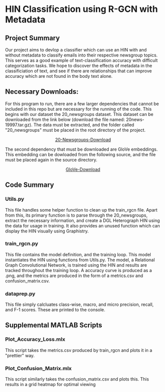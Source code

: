 <h1>HIN Classification using R-GCN with Metadata</h1>
<h2>Project Summary</h2>
<p>Our project aims to devlop a classifier which can use an HIN with and without metadata to classify emails into their respective newsgroup topics. This serves as a good example of text-classification accuracy with difficult categorization tasks. We hope to discover the effects of metadata in the classificiation of text, and see if there are relationships that can improve accuracy which are not found in the body text alone.</p>
<h2>Necessary Downloads:</h2>
<p>
For this program to run, there are  a few larger dependencies that cannot be included in this repo 
but are necessary for the running of the code. This begins with our dataset the 20_newsgroups dataset. This dataset can be downloaded 
from the link below (download the file named: 20news-19997.tar.gz). The data must be extracted, and the folder called "20_newsgroups" must be placed in the root directory of the project.</p>
<p style="text-align:center"> <a href="http://qwone.com/~jason/20Newsgroups/">20-Newsgroups-Download</a> </p>
<p>The second dependency that must be downloaded are GloVe embeddings. This embedding can be dowloaded from the following source, and the file must be placed again in the source directory.</p>
<p style="text-align:center"> <a href="https://www.kaggle.com/datasets/thanakomsn/glove6b300dtxt">GloVe-Download</a> </p>
<h2>Code Summary</h2>
<h3>Utils.py</h3>
This file handles some helper function to clean up the train_rgcn file. Apart from this, its primary function is to parse through the 20_newsgroups, extract the necessary information, and create a DGL Heterograph HIN using the data for usage in training. It also provides an unused function which can display the HIN visually using Graphistry.
<h3>train_rgcn.py</h3>
<p>This file contains the model definition, and the training loop. This model instantiates the HIN using functions from Utils.py. The model, a Relational Graph Convolutional Network, is trained using the HIN and results are tracked throughout the training loop. A accuracy curve is produced as a .png, and the metrics are produced in the form of a metrics.csv and confusion_matrix.csv.</p>
<h3>dataprep.py</h3>
<p>This file simply calcluates class-wise, macro, and micro precision, recall, and F-1 scores. These are printed to the console.</p>
<h2>Supplemental MATLAB Scripts</h2>
<h3>Plot_Accuracy_Loss.mlx</h3>
<p>This script takes the metrics.csv produced by train_rgcn and plots it in a "prettier" way.</p>
<h3>Plot_Confusion_Matrix.mlx</h3>
<p>This script similarly takes the confusion_matrix.csv and plots this. This results in a grid heatmap for optimal viewing</p>